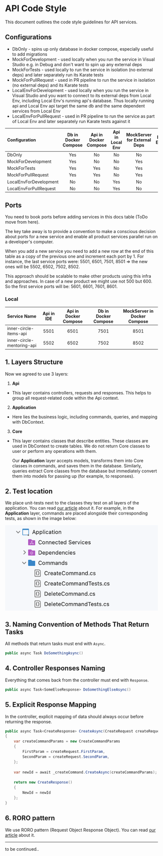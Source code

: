 # API Code Style

This document outlines the code style guidelines for API services.

## Configurations

- DbOnly - spins up only database in docker compose, especially useful to add migrations
- MockForDevelopment - used locally when you run the service in Visual Studio e.g. in Debug and don't want to spin up any external deps
- MockForTests - used locally to run the service in isolation (no external deps) and later separately run its Karate tests
- MockForPullRequest - used in PR pipeline to run the service in isolation (no external deps) and its Karate tests
- LocalEnvForDevelopment - used locally when you run the service in Visual Studio and you want to connect to its external deps from Local Env, including Local Env's running api's database. Thus locally running api and Local Env api target the same db and the same dependent services from Local Env
- LocalEnvForPullRequest - used in PR pipeline to run the service as part of Local Env and later separately run Karate tests against it

| Configuration              | Db in Docker Compose | Api in Docker Compose | Api in Local Env | MockServer for External Deps |  Local Env for External Deps | Run Karate Tests |
| :---------------- | :------: | :------: | :------: | :------: | :------: | :------: |
| DbOnly                 |   Yes   |   No   |   No   |   No   |   No   |   No   |
| MockForDevelopment     |   Yes   |   No   |   No   |   Yes  |   No   |   No   |
| MockForTests           |   Yes   |   Yes  |   No   |   Yes  |   No   |   No   |
| MockForPullRequest     |   Yes   |   Yes  |   No   |   Yes  |   No   |   Yes  |
| LocalEnvForDevelopment |   No    |   No   |   Yes  |   No   |   Yes  |   No   |
| LocalEnvForPullRequest |   No    |   No   |   Yes  |   No   |   Yes  |   Yes  |

## Ports

You need to book ports before adding services in this docs table (ToDo move from here).

The key take away is to provide a convention to make a conscious decision about ports for a new service and enable all product services parallel run on a developer's computer.

When you add a new service you need to add a new row at the end of this table as a copy of the previous one and increment each port by 1. For instance, the last service ports were: 5501, 6501, 7501, 8501 => the new ones will be 5502, 6502, 7502, 8502.

This approach should be scalable to make other products using this infra and approaches. In case of a new product we might use not 500 but 600. So the first service ports will be: 5601, 6601, 7601, 8601.

### Local
| Service Name               | Api in IDE | Api in Docker Compose |  Db in Docker Compose |MockServer in Docker Compose |
| :------------------------- | :--------: | :-------------------: | :-------------------: | :-------------------------: |
| inner-circle-items-api     |    5501    |          6501         |          7501         |             8501            |
| inner-circle-mentoring-api |    5502    |          6502         |          7502         |             8502            |


## 1. Layers Structure

Now we agreed to use 3 layers:

1. **Api**

- This layer contains controllers, requests and responses. This helps to group all request-related code within the Api context.

2. **Application**

- Here lies the business logic, including commands, queries, and mapping with DbContext.

3. **Core**

- This layer contains classes that describe entities. These classes are used in DbContext to create tables. We do not return Core classes to user or perform any operations with them. 
   
   Our **Application** layer accepts models, transforms them into Core classes in commands, and saves them in the database. Similarly, queries extract Core classes from the database but immediately convert them into models for passing up (for example, to responses).


## 2. Test location

We place unit-tests next to the classes they test on all layers of the application. You can read [our article](https://www.tourmalinecore.com/articles/dotnet-unit-testing) about it. For example, in the **Application** layer, commands are placed alongside their corresponding tests, as shown in the image below:

![Tests Location Example](./images/tests-location-example.png)


## 3. Naming Convention of Methods That Return Tasks

All methods that return tasks must end with `Async`.

```csharp
public async Task DoSomethingAsync()
```


## 4. Controller Responses Naming

Everything that comes back from the controller must end with `Response`.

```csharp
public async Task<SomeElseResponse> DoSomethingElseAsync()
```


## 5. Explicit Response Mapping

In the controller, explicit mapping of data should always occur before returning the response.

```csharp
public async Task<CreateResponse> CreateAsync(CreateRequest createRequest)
{
    var createCommandParams = new CreateCommandParams
    {
        FirstParam = createRequest.FirstParam,
        SecondParam = createRequest.SecondParam,
    };

    var newId = await _createCommand.CreateAsync(createCommandParams);

    return new CreateResponse()
    {
        NewId = newId
    };
}
```


## 6. RORO pattern

We use RORO pattern (Request Object Response Object). You can read 
[our article](https://www.tourmalinecore.com/articles/React) about it.

---
to be continued..
